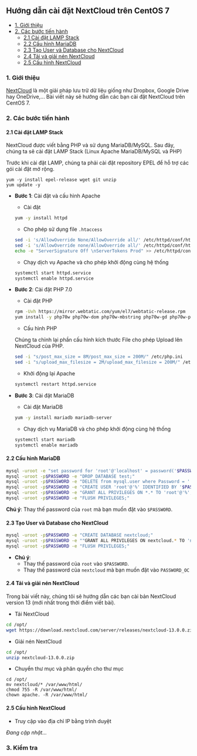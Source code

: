 ## Hướng dẫn cài đặt NextCloud trên CentOS 7

- [1. Giới thiệu](#1)
- [2. Các bước tiến hành](#2)
	- [2.1 Cài đặt LAMP Stack](#21)
	- [2.2 Cấu hình MariaDB](#22)
	- [2.3 Tạo User và Database cho NextCloud](#23)
	- [2.4 Tải và giải nén NextCloud](#24)
	- [2.5 Cấu hình NextCloud](#25)
	
<a name="1" />
	
### 1. Giới thiệu

[NextCloud](https://nextcloud.com) là một giải pháp lưu trữ dữ liệu giống như Dropbox, Google Drive hay OneDrive,... Bài viết này sẽ hướng dẫn các bạn cài đặt NextCloud trên CentOS 7.

<a name="2" />

### 2. Các bước tiến hành

<a name="21" />

#### 2.1 Cài đặt LAMP Stack

NextCloud được viết bằng PHP và sử dụng MariaDB/MySQL. Sau đây, chúng ta sẽ cài đặt LAMP Stack (Linux Apache MariaDB/MySQL và PHP)

Trước khi cài đặt LAMP, chúng ta phải cài đặt repository EPEL để hỗ trợ các gói cài đặt mở rộng.

```
yum -y install epel-release wget git unzip
yum update -y
```

- **Bước 1**: Cài đặt và cấu hình Apache

	- Cài đặt

	```sh
	yum -y install httpd
	```

	- Cho phép sử dụng file `.htaccess`

	```sh
	sed -i 's/AllowOverride None/AllowOverride all/' /etc/httpd/conf/httpd.conf
	sed -i 's/AllowOverride none/AllowOverride all/' /etc/httpd/conf/httpd.conf	
	echo -e "ServerSignature Off \nServerTokens Prod" >> /etc/httpd/conf/httpd.conf
	```
	
	- Chạy dịch vụ Apache và cho phép khởi động cùng hệ thống

	```sh
	systemctl start httpd.service
	systemctl enable httpd.service
	```

- **Bước 2**: Cài đặt PHP 7.0

	- Cài đặt PHP
	
	```sh
	rpm -Uvh https://mirror.webtatic.com/yum/el7/webtatic-release.rpm
	yum install -y php70w php70w-dom php70w-mbstring php70w-gd php70w-pdo php70w-json php70w-xml php70w-zip php70w-curl php70w-mcrypt php70w-pear setroubleshoot-server bzip2 php70w-mysql
	```
	
	- Cấu hình PHP
	
	Chúng ta chỉnh lại phần cấu hình kích thước File cho phép Upload lên NextCloud của PHP.
	
	```sh
	sed -i "s/post_max_size = 8M/post_max_size = 200M/" /etc/php.ini
	sed -i "s/upload_max_filesize = 2M/upload_max_filesize = 200M/" /etc/php.ini
	```
	
	- Khởi động lại Apache
	
	```sh
	systemctl restart httpd.service
	```

- **Bước 3**: Cài đặt MariaDB

	- Cài đặt MariaDB
	
	```sh
	yum -y install mariadb mariadb-server
	```
	
	- Chạy dịch vụ MariaDB và cho phép khởi động cùng hệ thống
	
	```sh
	systemctl start mariadb
	systemctl enable mariadb
	```

<a name="22" />

#### 2.2 Cấu hình MariaDB

```sh
mysql -uroot -e "set password for 'root'@'localhost' = password('$PASSWORD');"
mysql -uroot -p$PASSWORD -e "DROP DATABASE test;"
mysql -uroot -p$PASSWORD -e "DELETE from mysql.user where Password = '';"
mysql -uroot -p$PASSWORD -e "CREATE USER 'root'@'%' IDENTIFIED BY '$PASSWORD';"
mysql -uroot -p$PASSWORD -e "GRANT ALL PRIVILEGES ON *.* TO 'root'@'%';"
mysql -uroot -p$PASSWORD -e "FLUSH PRIVILEGES;"
```

**Chú ý**: Thay thế password của `root` mà bạn muốn đặt vào `$PASSWORD`.

<a name="23" />

#### 2.3 Tạo User và Database cho NextCloud

```sh
mysql -uroot -p$PASSWORD -e "CREATE DATABASE nextcloud;"
mysql -uroot -p$PASSWORD -e ""GRANT ALL PRIVILEGES ON nextcloud.* TO 'nextclouduser'@'localhost' IDENTIFIED BY 'PASSWORD_OC';
mysql -uroot -p$PASSWORD -e "FLUSH PRIVILEGES;"
```

- **Chú ý**: 
	- Thay thế password của `root` vào `$PASSWORD`.
	- Thay thế password của `nextcloud` mà bạn muốn đặt vào `PASSWORD_OC`

<a name="24" />

#### 2.4 Tải và giải nén NextCloud

Trong bài viết này, chúng tôi sẽ hướng dẫn các bạn cài bản NextCloud version 13 (mới nhất trong thời điểm viết bài).

- Tải NextCloud

```sh
cd /opt/
wget https://download.nextcloud.com/server/releases/nextcloud-13.0.0.zip
```

- Giải nén NextCloud

```sh
cd /opt/
unzip nextcloud-13.0.0.zip
```

- Chuyển thư mục và phân quyền cho thư mục

```
cd /opt/
mv nextcloud/* /var/www/html/
chmod 755 -R /var/www/html/
chown apache. -R /var/www/html/
```
		
<a name="25" />

#### 2.5 Cấu hình NextCloud

- Truy cập vào địa chỉ IP bằng trình duyệt

*Đang cập nhật...*

<a name="3" />

### 3. Kiểm tra


